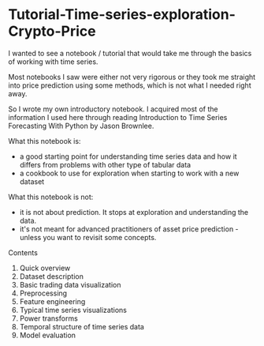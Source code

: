 # Tutorial-Time-series-exploration-Crypto-Price

I wanted to see a notebook / tutorial that would take me through the basics of working with time series.

Most notebooks I saw were either not very rigorous or they took me straight into price prediction using some methods, which is not what I needed right away.

So I wrote my own introductory notebook. I acquired most of the information I used here through reading Introduction to Time Series Forecasting With Python by Jason Brownlee.

What this notebook is:

- a good starting point for understanding time series data and how it differs from problems with other type of tabular data
- a cookbook to use for exploration when starting to work with a new dataset

What this notebook is not:

- it is not about prediction. It stops at exploration and understanding the data.
- it's not meant for advanced practitioners of asset price prediction - unless you want to revisit some concepts.

Contents

1. Quick overview
2. Dataset description
3. Basic trading data visualization
4. Preprocessing
5. Feature engineering
6. Typical time series visualizations
7. Power transforms
8. Temporal structure of time series data
9. Model evaluation
